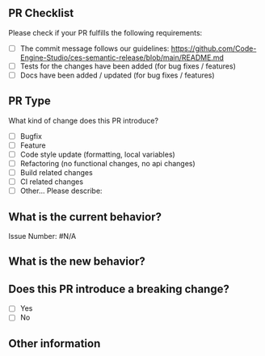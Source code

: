 ## PR Checklist

Please check if your PR fulfills the following requirements:

- [ ] The commit message follows our guidelines: https://github.com/Code-Engine-Studio/ces-semantic-release/blob/main/README.md
- [ ] Tests for the changes have been added (for bug fixes / features)
- [ ] Docs have been added / updated (for bug fixes / features)

## PR Type

What kind of change does this PR introduce?

<!-- Please check the one that applies to this PR using "x". -->

- [ ] Bugfix
- [ ] Feature
- [ ] Code style update (formatting, local variables)
- [ ] Refactoring (no functional changes, no api changes)
- [ ] Build related changes
- [ ] CI related changes
- [ ] Other... Please describe:

## What is the current behavior?

<!-- Please add Clickup Id or link to a relevant issue here. -->

Issue Number: #N/A

## What is the new behavior?

## Does this PR introduce a breaking change?

- [ ] Yes
- [ ] No

<!-- If this PR contains a breaking change, please describe the impact and migration path for existing applications below. -->
<!-- Your title must be start with feat(major) or feat(breaking-change). -->

## Other information